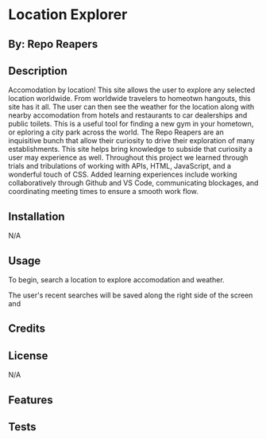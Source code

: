 # Location Explorer
## By: Repo Reapers

## Description

Accomodation by location! This site allows the user to explore any selected location worldwide. From worldwide travelers to homeotwn hangouts, this site has it all. The user can then see the weather for the location along with nearby accomodation from hotels and restaurants to car dealerships and public toilets. This is a useful tool for finding a new gym in your hometown, or eploring a city park across the world. The Repo Reapers are an inquisitive bunch that allow their curiosity to drive their exploration of many establishments. This site helps bring knowledge to subside that curiosity a user may experience as well. Throughout this project we learned through trials and tribulations of working with APIs, HTML, JavaScript, and a wonderful touch of CSS. Added learning experiences include working collaboratively through Github and VS Code, communicating blockages, and coordinating meeting times to ensure a smooth work flow. 

## Installation

N/A

## Usage

To begin, search a location to explore accomodation and weather. 

The user's recent searches will be saved along the right side of the screen and 

## Credits



## License

N/A

## Features



## Tests

